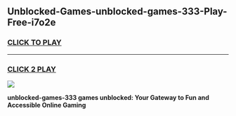 
## Unblocked-Games-unblocked-games-333-Play-Free-i7o2e
<h3>
<a href="https://premium76.site?title=unblocked-games-333&ref=18A1">CLICK TO PLAY</a></h3>
<hr>

<h3>
<a href="https://premium76.site?title=unblocked-games-333&ref=18A1">CLICK 2 PLAY</a>
  
</h3>

<a href="https://premium76.site?title=unblocked-games-333&ref=18A1"><img src="https://clearcache.store/games.png"></a>


**unblocked-games-333 games unblocked: Your Gateway to Fun and Accessible Online Gaming**
